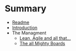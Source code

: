 # Summary

* [Readme](README.md)
* [Introduction](chapters/Introduccion/Introduction.md)
* The Managment
    * [Lean, Agile  and all that...](chapters/Management/Lean-Agile-and-all-that.md)
    * [The all Mighty Boards](chapters/Management/Tasks-Boards.md)

